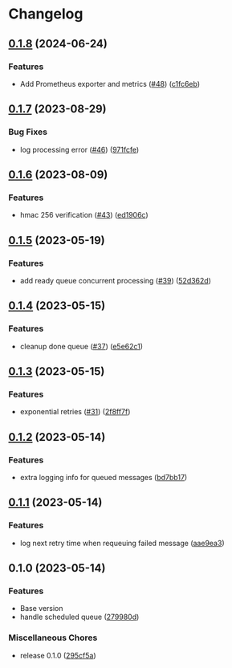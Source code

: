 # Changelog

## [0.1.8](https://github.com/didil/inhooks/compare/v0.1.7...v0.1.8) (2024-06-24)


### Features

* Add Prometheus exporter and metrics ([#48](https://github.com/didil/inhooks/issues/48)) ([c1fc6eb](https://github.com/didil/inhooks/commit/c1fc6eb0218da0b9c5790596df04788ec29124c9))

## [0.1.7](https://github.com/didil/inhooks/compare/v0.1.6...v0.1.7) (2023-08-29)


### Bug Fixes

* log processing error ([#46](https://github.com/didil/inhooks/issues/46)) ([971fcfe](https://github.com/didil/inhooks/commit/971fcfe1b231918ca7e561a46f93bf0b68686cef))

## [0.1.6](https://github.com/didil/inhooks/compare/v0.1.5...v0.1.6) (2023-08-09)


### Features

* hmac 256 verification ([#43](https://github.com/didil/inhooks/issues/43)) ([ed1906c](https://github.com/didil/inhooks/commit/ed1906ce5fa91d8d23e2c8a4e96e4fe949526eee))

## [0.1.5](https://github.com/didil/inhooks/compare/v0.1.4...v0.1.5) (2023-05-19)


### Features

* add ready queue concurrent processing ([#39](https://github.com/didil/inhooks/issues/39)) ([52d362d](https://github.com/didil/inhooks/commit/52d362dbf3c29b99a4b8daaf80c3d77989d9d786))

## [0.1.4](https://github.com/didil/inhooks/compare/v0.1.3...v0.1.4) (2023-05-15)


### Features

* cleanup done queue ([#37](https://github.com/didil/inhooks/issues/37)) ([e5e62c1](https://github.com/didil/inhooks/commit/e5e62c129e6bb63960f5593126b5b754b37e0379))

## [0.1.3](https://github.com/didil/inhooks/compare/v0.1.2...v0.1.3) (2023-05-15)


### Features

* exponential retries ([#31](https://github.com/didil/inhooks/issues/31)) ([2f8ff7f](https://github.com/didil/inhooks/commit/2f8ff7fd04cc7d9096145a15f6969257c2cc5ae4))

## [0.1.2](https://github.com/didil/inhooks/compare/v0.1.1...v0.1.2) (2023-05-14)


### Features

* extra logging info for queued messages ([bd7bb17](https://github.com/didil/inhooks/commit/bd7bb175500bf3a3253bd1d2a07ab9a9e1067a89))

## [0.1.1](https://github.com/didil/inhooks/compare/v0.1.0...v0.1.1) (2023-05-14)


### Features

* log next retry time when requeuing failed message ([aae9ea3](https://github.com/didil/inhooks/commit/aae9ea3641c249bf27d571d2c28b96506f00914c))

## 0.1.0 (2023-05-14)


### Features
* Base version
* handle scheduled queue ([279980d](https://github.com/didil/inhooks/commit/279980dc657a1c285a62aad9cdfad577f7f07449))


### Miscellaneous Chores

* release 0.1.0 ([295cf5a](https://github.com/didil/inhooks/commit/295cf5af243ee5aa848481335c14206d389a2f24))

